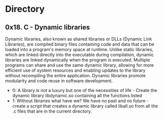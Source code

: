 
# Directory 

## 0x18. C - Dynamic libraries


Dynamic libraries, also known as shared libraries or DLLs (Dynamic Link Libraries), are compiled binary files containing code and data that can be loaded into a program's memory space at runtime. Unlike static libraries, which are linked directly into the executable during compilation, dynamic libraries are linked dynamically when the program is executed. Multiple programs can share and use the same dynamic library, allowing for more efficient use of system resources and enabling updates to the library without recompiling the entire application. Dynamic libraries promote modularity and code reuse in software development.

- 0: A library is not a luxury but one of the necessities of life - Create the dynamic library libdynamic.so containing all the functions listed
- 1: Without libraries what have we? We have no past and no future - create a script that creates a dynamic library called liball.so from all the .c files that are in the current directory.

